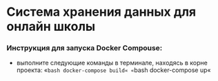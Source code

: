 # Система хранения данных для онлайн школы

### Инструкция для запуска Docker Compouse:
 * выполните следующие команды в терминале, находясь в корне проекта:
 «`bash docker-compose build«
«`bash docker-compose up«
 
 
